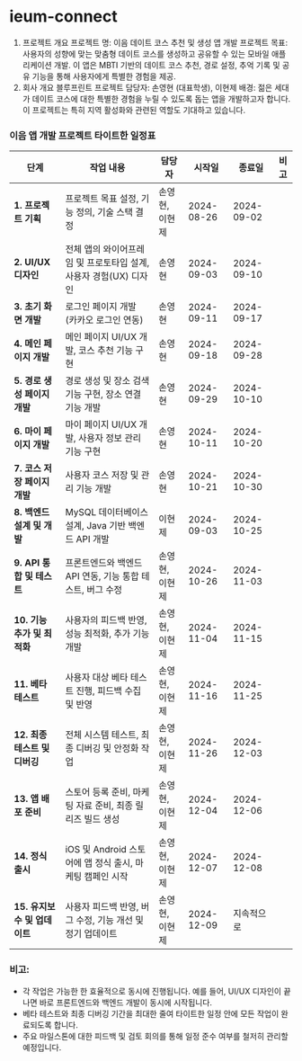 # ieum-connect

1. 프로젝트 개요
프로젝트 명: 이음 데이트 코스 추천 및 생성 앱 개발
프로젝트 목표: 사용자의 성향에 맞는 맞춤형 데이트 코스를 생성하고 공유할 수 있는 모바일 애플리케이션 개발. 이 앱은 MBTI 기반의 데이트 코스 추천, 경로 설정, 추억 기록 및 공유 기능을 통해 사용자에게 특별한 경험을 제공.
2. 회사 개요
블루프린트
프로젝트 담당자: 손영현 (대표학생), 이현제
배경: 젊은 세대가 데이트 코스에 대한 특별한 경험을 누릴 수 있도록 돕는 앱을 개발하고자 합니다. 이 프로젝트는 특히 지역 활성화와 관련된 역할도 기대하고 있습니다.

### **이음 앱 개발 프로젝트 타이트한 일정표**

| **단계**               | **작업 내용**                                                   | **담당자**  | **시작일**  | **종료일**  | **비고** |
|----------------------|------------------------------------------------------------|-------------|-------------|-------------|----------|
| **1. 프로젝트 기획**      | 프로젝트 목표 설정, 기능 정의, 기술 스택 결정                           | 손영현, 이현제 | 2024-08-26  | 2024-09-02  |         |
| **2. UI/UX 디자인**     | 전체 앱의 와이어프레임 및 프로토타입 설계, 사용자 경험(UX) 디자인               | 손영현        | 2024-09-03  | 2024-09-10  |         |
| **3. 초기 화면 개발**    | 로그인 페이지 개발 (카카오 로그인 연동)                                   | 손영현        | 2024-09-11  | 2024-09-17  |         |
| **4. 메인 페이지 개발**  | 메인 페이지 UI/UX 개발, 코스 추천 기능 구현                               | 손영현        | 2024-09-18  | 2024-09-28  |         |
| **5. 경로 생성 페이지 개발** | 경로 생성 및 장소 검색 기능 구현, 장소 연결 기능 개발                          | 손영현        | 2024-09-29  | 2024-10-10  |         |
| **6. 마이 페이지 개발**  | 마이 페이지 UI/UX 개발, 사용자 정보 관리 기능 구현                           | 손영현        | 2024-10-11  | 2024-10-20  |         |
| **7. 코스 저장 페이지 개발** | 사용자 코스 저장 및 관리 기능 개발                                      | 손영현        | 2024-10-21  | 2024-10-30  |         |
| **8. 백엔드 설계 및 개발** | MySQL 데이터베이스 설계, Java 기반 백엔드 API 개발                       | 이현제        | 2024-09-03  | 2024-10-25  |         |
| **9. API 통합 및 테스트** | 프론트엔드와 백엔드 API 연동, 기능 통합 테스트, 버그 수정                     | 손영현, 이현제 | 2024-10-26  | 2024-11-03  |         |
| **10. 기능 추가 및 최적화** | 사용자의 피드백 반영, 성능 최적화, 추가 기능 개발                            | 손영현, 이현제 | 2024-11-04  | 2024-11-15  |         |
| **11. 베타 테스트**        | 사용자 대상 베타 테스트 진행, 피드백 수집 및 반영                             | 손영현, 이현제 | 2024-11-16  | 2024-11-25  |         |
| **12. 최종 테스트 및 디버깅** | 전체 시스템 테스트, 최종 디버깅 및 안정화 작업                                | 손영현, 이현제 | 2024-11-26  | 2024-12-03  |         |
| **13. 앱 배포 준비**      | 스토어 등록 준비, 마케팅 자료 준비, 최종 릴리즈 빌드 생성                      | 손영현, 이현제 | 2024-12-04  | 2024-12-06  |         |
| **14. 정식 출시**        | iOS 및 Android 스토어에 앱 정식 출시, 마케팅 캠페인 시작                    | 손영현, 이현제 | 2024-12-07  | 2024-12-08  |         |
| **15. 유지보수 및 업데이트** | 사용자 피드백 반영, 버그 수정, 기능 개선 및 정기 업데이트                       | 손영현, 이현제 | 2024-12-09  | 지속적으로 |         |

### **비고:**
- 각 작업은 가능한 한 효율적으로 동시에 진행됩니다. 예를 들어, UI/UX 디자인이 끝나면 바로 프론트엔드와 백엔드 개발이 동시에 시작됩니다.
- 베타 테스트와 최종 디버깅 기간을 최대한 줄여 타이트한 일정 안에 모든 작업이 완료되도록 합니다.
- 주요 마일스톤에 대한 피드백 및 검토 회의를 통해 일정 준수 여부를 철저히 관리할 예정입니다.

